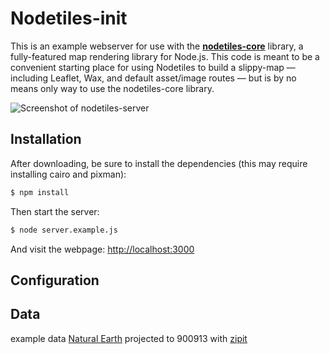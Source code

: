 Nodetiles-init
================

This is an example webserver for use with the **[nodetiles-core](http://github.com/codeforamerica/nodetiles-core)** library, a fully-featured map rendering library for Node.js. This code is meant to be a convenient starting place for using Nodetiles to build a slippy-map &mdash; including Leaflet, Wax, and default asset/image routes &mdash; but is by no means only way to use the nodetiles-core library.

![Screenshot of nodetiles-server](https://raw.github.com/codeforamerica/nodetiles-server/master/screenshot.png)

Installation
-------------

After downloading, be sure to install the dependencies (this may require installing cairo and pixman):

```bash
$ npm install
```

Then start the server:

```bash
$ node server.example.js
```

And visit the webpage: [http://localhost:3000](http://localhost:3000)

Configuration
-------------

Data
----

example data
[Natural Earth](http://naturalearth.org)
projected to 900913 with [zipit](https://github.com/nvkelso/natural-earth-vector/blob/master/tools/make-web-mercator-900913-ready/zip-it.sh)

